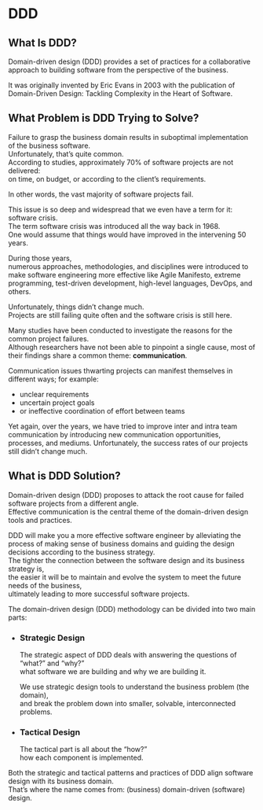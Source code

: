 # DDD

## What Is DDD?

Domain-driven design (DDD) provides a set of practices for a collaborative approach to building software from the perspective of the business.

It was originally invented by Eric Evans in 2003 with
the publication of Domain-Driven Design: Tackling Complexity in the Heart of Software.

## What Problem is DDD Trying to Solve?

Failure to grasp the business domain results in suboptimal implementation of the business software.  
Unfortunately, that’s quite common.  
According to studies, approximately 70% of software projects are not delivered:  
on time, on budget, or according to the client’s requirements.

In other words, the vast majority of software projects fail.

This issue is so deep and widespread that we even have a term for it: software crisis.  
The term software crisis was introduced all the way back in 1968.  
One would assume that things would have improved in the intervening 50 years.

During those years,  
numerous approaches, methodologies, and disciplines were introduced to make software engineering more effective like
Agile Manifesto, extreme programming, test-driven development, high-level languages, DevOps, and others.

Unfortunately, things didn’t change much.  
Projects are still failing quite often and the software crisis is still here.

Many studies have been conducted to investigate the reasons for the common project failures.  
Although researchers have not been able to pinpoint a single cause, most of their findings share a common theme: **communication**.

Communication issues thwarting projects can manifest themselves in different ways; for example:

- unclear requirements
- uncertain project goals
- or ineffective coordination of effort between teams

Yet again, over the years, we have tried to improve inter and intra team communication by introducing new communication opportunities, processes, and mediums. Unfortunately, the success rates of our projects still didn’t change much.

## What is DDD Solution?

Domain-driven design (DDD) proposes to attack the root cause for failed software projects from a different angle.  
Effective communication is the central theme of the domain-driven design tools and practices.

DDD will make you a more effective software engineer by alleviating the process of making sense of business domains and guiding the design decisions according to the business strategy.  
The tighter the connection between the software design and its business strategy is,  
the easier it will be to maintain and evolve the system to meet the future needs of the business,  
ultimately leading to more successful software projects.

The domain-driven design (DDD) methodology can be divided into two main parts:

- ### Strategic Design

  The strategic aspect of DDD deals with answering the questions of “what?” and “why?”  
  what software we are building and why we are building it.

  We use strategic design tools to understand the business problem (the domain),  
  and break the problem down into smaller, solvable, interconnected problems.

- ### Tactical Design

  The tactical part is all about the “how?”  
  how each component is implemented.

Both the strategic and tactical patterns and practices of DDD align software design with its business domain.  
That’s where the name comes from: (business) domain-driven (software) design.
